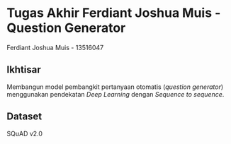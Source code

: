 # Tugas Akhir Ferdiant Joshua Muis - Question Generator

Ferdiant Joshua Muis - 13516047

## Ikhtisar

Membangun model pembangkit pertanyaan otomatis (_question generator_) menggunakan pendekatan _Deep Learning_ dengan _Sequence to sequence_.

## Dataset

SQuAD v2.0
